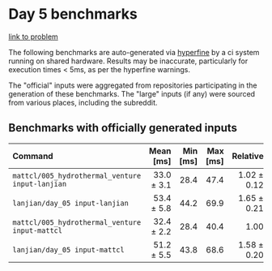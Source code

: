 # Day 5 benchmarks

[link to problem](http://adventofcode.com/2021/day/5)

The following benchmarks are auto-generated via [hyperfine](https://github.com/sharkdp/hyperfine) by a ci system running on shared hardware. Results may be inaccurate, particularly for execution times < 5ms, as per the hyperfine warnings.

The "official" inputs were aggregated from repositories participating in the generation of these benchmarks. The "large" inputs (if any) were sourced from various places, including the subreddit.

## Benchmarks with officially generated inputs
| Command | Mean [ms] | Min [ms] | Max [ms] | Relative |
|:---|---:|---:|---:|---:|
| `mattcl/005_hydrothermal_venture input-lanjian` | 33.0 ± 3.1 | 28.4 | 47.4 | 1.02 ± 0.12 |
| `lanjian/day_05 input-lanjian` | 53.4 ± 5.8 | 44.2 | 69.9 | 1.65 ± 0.21 |
| `mattcl/005_hydrothermal_venture input-mattcl` | 32.4 ± 2.2 | 28.4 | 40.4 | 1.00 |
| `lanjian/day_05 input-mattcl` | 51.2 ± 5.5 | 43.8 | 68.6 | 1.58 ± 0.20 |
